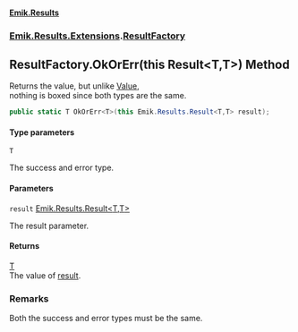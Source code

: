 #### [Emik.Results](index.md 'index')
### [Emik.Results.Extensions](Emik.Results.Extensions.md 'Emik.Results.Extensions').[ResultFactory](ResultFactory.md 'Emik.Results.Extensions.ResultFactory')

## ResultFactory.OkOrErr<T>(this Result<T,T>) Method

Returns the value, but unlike [Value](Result{TOk,TErr}.Value.md 'Emik.Results.Result<TOk,TErr>.Value'),  
nothing is boxed since both types are the same.

```csharp
public static T OkOrErr<T>(this Emik.Results.Result<T,T> result);
```
#### Type parameters

<a name='Emik.Results.Extensions.ResultFactory.OkOrErr_T_(thisEmik.Results.Result_T,T_).T'></a>

`T`

The success and error type.
#### Parameters

<a name='Emik.Results.Extensions.ResultFactory.OkOrErr_T_(thisEmik.Results.Result_T,T_).result'></a>

`result` [Emik.Results.Result&lt;](Result{TOk,TErr}.md 'Emik.Results.Result<TOk,TErr>')[T](ResultFactory.OkOrErr{T}(Result{T,T}).md#Emik.Results.Extensions.ResultFactory.OkOrErr_T_(thisEmik.Results.Result_T,T_).T 'Emik.Results.Extensions.ResultFactory.OkOrErr<T>(this Emik.Results.Result<T,T>).T')[,](Result{TOk,TErr}.md 'Emik.Results.Result<TOk,TErr>')[T](ResultFactory.OkOrErr{T}(Result{T,T}).md#Emik.Results.Extensions.ResultFactory.OkOrErr_T_(thisEmik.Results.Result_T,T_).T 'Emik.Results.Extensions.ResultFactory.OkOrErr<T>(this Emik.Results.Result<T,T>).T')[&gt;](Result{TOk,TErr}.md 'Emik.Results.Result<TOk,TErr>')

The result parameter.

#### Returns
[T](ResultFactory.OkOrErr{T}(Result{T,T}).md#Emik.Results.Extensions.ResultFactory.OkOrErr_T_(thisEmik.Results.Result_T,T_).T 'Emik.Results.Extensions.ResultFactory.OkOrErr<T>(this Emik.Results.Result<T,T>).T')  
The value of [result](ResultFactory.OkOrErr{T}(Result{T,T}).md#Emik.Results.Extensions.ResultFactory.OkOrErr_T_(thisEmik.Results.Result_T,T_).result 'Emik.Results.Extensions.ResultFactory.OkOrErr<T>(this Emik.Results.Result<T,T>).result').

### Remarks
  
Both the success and error types must be the same.